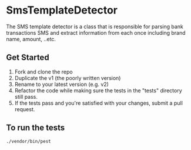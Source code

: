 # SmsTemplateDetector

The SMS template detector is a class that is responsible for parsing bank transactions SMS and extract information from each once including brand name, amount, ..etc. 

## Get Started

1. Fork and clone the repo
2. Duplicate the v1 (the poorly written version)
3. Rename to your latest version (e.g. v2)
4. Refactor the code while making sure the tests in the "tests" directory still pass.
5. If the tests pass and you're satisfied with your changes, submit a pull request.

## To run the tests

```
./vendor/bin/pest
```